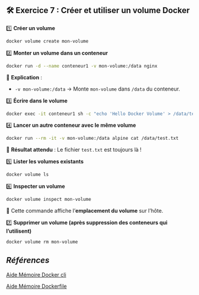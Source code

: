 ## **🛠 Exercice 7 : Créer et utiliser un volume Docker**


1️⃣ **Créer un volume**
```sh
docker volume create mon-volume
```
2️⃣ **Monter un volume dans un conteneur**
```sh
docker run -d --name conteneur1 -v mon-volume:/data nginx
```
📌 **Explication** :
- `-v mon-volume:/data` → Monte `mon-volume` dans `/data` du conteneur.

3️⃣ **Écrire dans le volume**
```sh
docker exec -it conteneur1 sh -c "echo 'Hello Docker Volume' > /data/test.txt"
```
4️⃣ **Lancer un autre conteneur avec le même volume**
```sh
docker run --rm -it -v mon-volume:/data alpine cat /data/test.txt
```
📌 **Résultat attendu** : Le fichier `test.txt` est toujours là !

5️⃣ **Lister les volumes existants**
```sh
docker volume ls
```

6️⃣ **Inspecter un volume**
```sh
docker volume inspect mon-volume
```
📌 Cette commande affiche l’**emplacement du volume** sur l’hôte.

7️⃣ **Supprimer un volume (après suppression des conteneurs qui l’utilisent)**
```sh
docker volume rm mon-volume
```

## *Références*

[Aide Mémoire Docker cli](https://github.com/ycyr/formations/blob/main/docker/aide-memoire/docker-cli-cheatsheet.md)

[Aide Mémoire Dockerfile](https://github.com/ycyr/formations/blob/main/docker/aide-memoire/dockerfile-cheatsheet.md)
